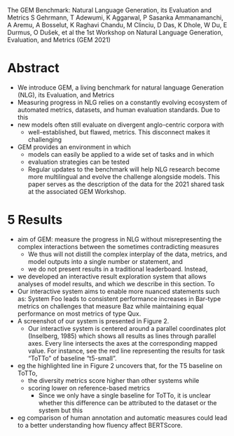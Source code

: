 The GEM Benchmark: Natural Language Generation, its Evaluation and Metrics
S Gehrmann, T Adewumi, K Aggarwal, P Sasanka Ammanamanchi, A Aremu, A Bosselut,
  K Raghavi Chandu, M Clinciu, D Das, K Dhole, W Du, E Durmus, O Dušek, et al
the 1st Workshop on Natural Language Generation, Evaluation, and Metrics (GEM 2021)

# Abstract

* We introduce GEM, a living benchmark for natural language Generation (NLG),
  its Evaluation, and Metrics
* Measuring progress in NLG relies on a constantly evolving ecosystem of
  automated metrics, datasets, and human evaluation standards. Due to this
* new models often still evaluate on divergent anglo-centric corpora with
  * well-established, but flawed, metrics.  This disconnect makes it
    challenging
* GEM provides an environment in which 
  * models can easily be applied to a wide set of tasks and in which 
  * evaluation strategies can be tested
  * Regular updates to the benchmark will help NLG research become more
    multilingual and evolve the challenge alongside models. This paper serves
    as the description of the data for the 2021 shared task at the associated
    GEM Workshop.

# 5 Results

* aim of GEM: measure the progress in NLG without misrepresenting the complex
  interactions between the sometimes contradicting measures
  * We thus will not distill the complex interplay of the data, metrics, and
    model outputs into a single number or statement, and 
  * we do not present results in a traditional leaderboard. Instead, 
* we developed an interactive result exploration system that allows analyses of
  model results, and which we describe in this section.  To
* Our interactive system aims to enable more nuanced statements such as: System
  Foo leads to consistent performance increases in Bar-type metrics on
  challenges that measure Baz while maintaining equal performance on most
  metrics of type Qux.
* A screenshot of our system is presented in Figure 2.
  * Our interactive system is centered around a parallel coordinates plot
    (Inselberg, 1985) which shows all results as lines through parallel axes.
    Every line intersects the axes at the corresponding mapped value. For
    instance, see the red line representing the results for task “ToTTo” of
    baseline “t5-small”.
* eg the highlighted line in Figure 2 uncovers that, for the T5 baseline on
  ToTTo, 
  * the diversity metrics score higher than other systems while 
  * scoring lower on reference-based metrics
    * Since we only have a single baseline for ToTTo, it is unclear whether
      this difference can be attributed to the dataset or the system but this
* eg comparison of human annotation and automatic measures could lead to a
  better understanding how fluency affect BERTScore.

